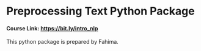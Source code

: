 # Preprocessing Text Python Package

#### Course Link: https://bit.ly/intro_nlp

This python package is prepared by Fahima.